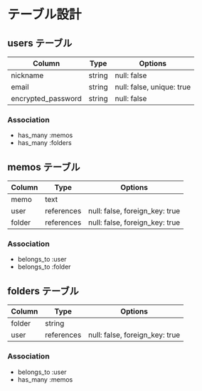 # テーブル設計

## users テーブル

| Column             | Type   | Options                   |
| ------------------ | ------ | ------------------------- |
| nickname           | string | null: false               |
| email              | string | null: false, unique: true |
| encrypted_password | string | null: false               |

### Association

- has_many :memos
- has_many :folders

## memos テーブル

| Column | Type       | Options                        |
| ------ | ---------- | ------------------------------ |
| memo   | text       |                                |
| user   | references | null: false, foreign_key: true |
| folder | references | null: false, foreign_key: true |

### Association

- belongs_to :user
- belongs_to :folder

## folders テーブル

| Column | Type       | Options                        |
| ------ | ---------- | ------------------------------ |
| folder | string     |                                |
| user   | references | null: false, foreign_key: true |

### Association

- belongs_to :user
- has_many :memos